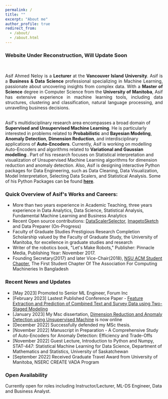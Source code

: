 ```yaml
---
permalink: /
title: ""
excerpt: "About me"
author_profile: true
redirect_from: 
  - /about/
  - /about.html
---
```


<h3>Website Under Reconstruction, Will Update Soon</h3>

<br/>
<p style="text-align:justify;"> Asif Ahmed Neloy is a <b>Lecturer</b> at the <b>Vancouver Island University</b>. Asif is a <b>Business & Data Science</b> professional specializing in Machine Learning, passionate about uncovering insights from complex data. With a <b>Master of Science</b> degree in Computer Science from the <b>University of Manitoba</b>, Asif has extensive experience in machine learning tools, including data structures, clustering and classification, natural language processing, and unravelling business decisions. 

<br/>
<br/>

Asif's multidisciplinary research area encompasses a broad domain of <b>Supervised and Unsupervised Machine Learning</b>. He is particularly interested in problems related to <b>Probabilistic</b> and <b>Bayesian Modeling</b>, <b>Anomaly Detection</b>, <b>Dimension Reduction</b>, and interdisciplinary applications of <b>Auto-Encoders</b>. Currently, Asif is working on modelling Auto-Encoders and algorithms related to <b>Variational and Gaussian modelling </b>. Part of his research focuses on Statistical interpretation and visualization of Unsupervised Machine Learning algorithms for dimension reduction and anomaly detection. Also, Asif is designing interactive Python packages for Data Engineering, such as Data Cleaning, Data Visualization, Model Interpretation, Selecting Data Scalers, and Statistical Analysis. Some of his Python Packages can be found <b><a href="https://pypi.org/user/aaneloy/" target="_blank">here</a></b>.
</p>



<h3>Quick Overview of Asif's Works and Careers:</h3>
<p style="text-align:justify;">
<ul>
          <li> More than two years experience in Academic Teaching, three years experience in Data Analytics, Data Science, Statistical Analysis, Fundamental Machine Learning and Business Analytics</li>
          <li> Recent Open source contributions: <a href="https://pypi.org/project/DataScalerSelector/" target="_blank">DataScalerSelector</a>, <a href="https://pypi.org/project/ImagetoSketch/" target="_blank">ImagetoSketch</a> and Data Preparer (On-Progress)</li>
          <li> Faculty of Graduate Studies Prestigious Research Completion Scholarship valued by the Faculty of Graduate Study, the University of Manitoba, for excellence in graduate studies and research</li>
          <li> Writer of the robotics book, "Let's Make Robots," Publisher: Pinnacle Media, Publishing Year: November 2017.</li>
          <li> Founding Secretary(2017) and later Vice-Chair(2018), <a href="https://nsusc.acm.org/" target="_blank">NSU ACM Student Chapter</a>, The First Student Chapter Of The Association For Computing Machineries In Bangladesh</li>

</ul>
</p>


<h3>Recent News and Updates</h3>
<p style="text-align:justify;">
<ul>
          <li> [May 2023] Promoted to Senior ML Engineer, Forum Inc</li>
          <li> [February 2023] Lastest Published Conference Paper - <a href="https://doi.org/10.1109/ICDMW58026.2022.00064">Feature Extraction and Prediction of Combined Text and Survey Data using Two-Staged Modeling</a></li>
          <li> [January 2023] My Msc dissertation, <a href="https://doi.org/10.1109/ICDMW58026.2022.00064">Dimension Reduction and Anomaly Detection using Unsupervised Machine</a> is now online</li>
          <li> [December 2022] Successfully defended my MSc thesis.</li>
          <li> [November 2022] Manuscript in Preparation - A Comprehensive Study of Auto-Encoders for Anomaly Detection: Efficiency and Trade-Offs</li>
          <li> [November 2022] Guest Lecture, Introduction to Python and Numpy, STAT-447: Statistical Machine Learning for Data Science, Department of Mathematics and Statistics, University of Saskatchewan</li>
          <li> [September 2022] Received Graduate Travel Award from University of Manitoba, NSERC CREATE VADA Program</li>

</ul>
</p>

<p style="text-align:justify;">
<h3>Open Availability</h3>

Currently open for roles including Instructor/Lecturer, ML-DS Engineer, Data and Business Analyst.

</p>
